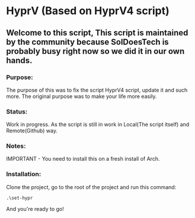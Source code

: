 # HyprV (Based on HyprV4 script)
## Welcome to this script, This script is maintained by the community because SolDoesTech is probably busy right now so we did it in our own hands.
### Purpose:
The purpose of this was to fix the script HyprV4 script, update it and such more.
The original purpose was to make your life more easily.

### Status:
Work in progress.
As the script is still in work in Local(The script itself) and Remote(Github) way.

### Notes:
IMPORTANT - You need to install this on a fresh install of Arch.


### Installation:
Clone the project, go to the root of the project and run this command:

```
.\set-hypr
```
And you're ready to go!
